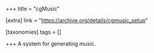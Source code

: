 +++
title = "cgMusic"

[extra]
link = "https://archive.org/details/cgmusic_setup"

[taxonomies]
tags = []

+++
A system for generating music.
